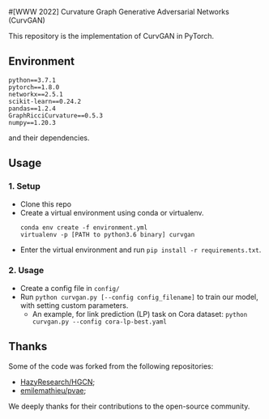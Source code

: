 #[WWW 2022] Curvature Graph Generative Adversarial Networks (CurvGAN)

This repository is the implementation of CurvGAN in PyTorch. 

## Environment 
```
python==3.7.1
pytorch==1.8.0
networkx==2.5.1
scikit-learn==0.24.2
pandas==1.2.4
GraphRicciCurvature==0.5.3
numpy==1.20.3
```
and their dependencies.

## Usage 
### 1. Setup
* Clone this repo
* Create a virtual environment using conda or virtualenv.
  ```
  conda env create -f environment.yml
  virtualenv -p [PATH to python3.6 binary] curvgan
  ```
* Enter the virtual environment and run `pip install -r requirements.txt`.

### 2. Usage
* Create a config file in `config/`
* Run `python curvgan.py [--config config_filename]` to train our model, with setting custom parameters.
  * An example, for link prediction (LP) task on Cora dataset: `python curvgan.py --config cora-lp-best.yaml`


## Thanks
Some of the code was forked from the following repositories: 
* [HazyResearch/HGCN](https://github.com/HazyResearch/hgcn);
* [emilemathieu/pvae](https://github.com/emilemathieu/pvae);  

We deeply thanks for their contributions to the open-source community.

